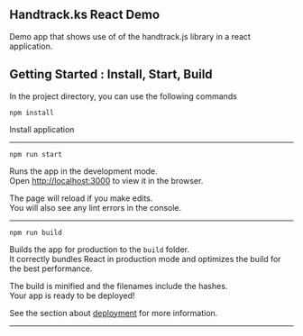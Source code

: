 ## Handtrack.ks React Demo

Demo app that shows use of of the handtrack.js library in a react application.

## Getting Started : Install, Start, Build

In the project directory, you can use the following commands

```
npm install
```
Install application 

<hr/>

```
npm run start
```

Runs the app in the development mode.<br>
Open [http://localhost:3000](http://localhost:3000) to view it in the browser.

The page will reload if you make edits.<br>
You will also see any lint errors in the console.
<hr/>


```
npm run build
```


Builds the app for production to the `build` folder.<br>
It correctly bundles React in production mode and optimizes the build for the best performance.

The build is minified and the filenames include the hashes.<br>
Your app is ready to be deployed!

See the section about [deployment](https://facebook.github.io/create-react-app/docs/deployment) for more information.
<hr/>

  